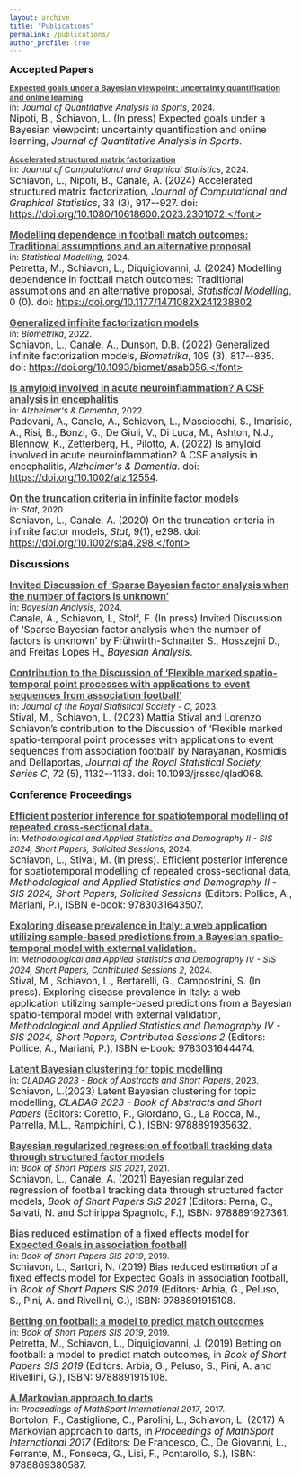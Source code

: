 ```yaml
---
layout: archive
title: "Publications"
permalink: /publications/
author_profile: true
---
```

<style type="text/css">
    a.typeA:hover {text-decoration: underline;}
</style>


<b style="font-size:18px"> Accepted Papers </b>

<a class="typeA" href="https://lorenzo-schiavon.github.io/publications/XG" style="color:rgb(73,78,82)"><b>Expected goals under a Bayesian viewpoint: uncertainty quantification and online learning</b></a> <br> <font style="font-size:15px">in: <i>Journal of Quantitative Analysis in Sports</i>, 2024.<br></font><font style="font-size:17px"> Nipoti, B., Schiavon, L. (In press) Expected goals under a Bayesian viewpoint: uncertainty quantification and online learning, <i>Journal of Quantitative Analysis in Sports</i>.</font>

<a class="typeA" href="https://lorenzo-schiavon.github.io/publications/Xfile" style="color:rgb(73,78,82)"><b>Accelerated structured matrix factorization</b></a> <br> <font style="font-size:15px">in: <i>Journal of Computational and Graphical Statistics</i>, 2024.<br></font><font style="font-size:17px">Schiavon, L., Nipoti, B., Canale, A. (2024) Accelerated structured matrix factorization, <i>Journal of Computational and Graphical Statistics</i>, 33 (3), 917--927. doi: https://doi.org/10.1080/10618600.2023.2301072.</font>

<a class="typeA" href="https://lorenzo-schiavon.github.io/publications/footballDependence" style="color:rgb(73,78,82)"><b>Modelling dependence in football match outcomes: Traditional assumptions and an alternative proposal</b></a> <br> <font style="font-size:15px">in: <i>Statistical Modelling</i>, 2024.<br></font><font style="font-size:17px">Petretta, M., Schiavon, L., Diquigiovanni, J. (2024) Modelling dependence in football match outcomes: Traditional assumptions and an alternative proposal, <i>Statistical Modelling</i>, 0 (0). doi: https://doi.org/10.1177/1471082X241238802</font>

<a class="typeA" href="https://lorenzo-schiavon.github.io/publications/Generalized_infinite_factorization" style="color:rgb(73,78,82)"><b>Generalized infinite factorization models</b></a> <br> <font style="font-size:15px">in: <i>Biometrika</i>, 2022.<br></font><font style="font-size:17px">Schiavon, L., Canale, A., Dunson, D.B. (2022) Generalized infinite factorization models, <i>Biometrika</i>, 109 (3), 817--835. doi: https://doi.org/10.1093/biomet/asab056.</font>
    
<a class="typeA" href="https://lorenzo-schiavon.github.io/publications/Amyloid_inflammation" style="color:rgb(73,78,82)"><b>Is amyloid involved in acute neuroinflammation? A CSF analysis in encephalitis</b></a> <br> <font style="font-size:15px">in: <i>Alzheimer's & Dementia</i>, 2022.<br></font><font style="font-size:17px">Padovani, A., Canale, A., Schiavon, L., Masciocchi, S., Imarisio, A., Risi, B., Bonzi, G., De Giuli, V., Di Luca, M., 
Ashton, N.J., Blennow, K., Zetterberg, H., Pilotto, A. (2022) Is amyloid involved in acute neuroinflammation? A CSF analysis in encephalitis, <i>Alzheimer's & Dementia</i>. doi: https://doi.org/10.1002/alz.12554. </font>

<a class="typeA" href="https://lorenzo-schiavon.github.io/publications/Truncation_criteria" style="color:rgb(73,78,82)"><b>On the truncation criteria in infinite factor models</b></a> <br> <font style="font-size:15px">in: <i>Stat</i>, 2020.<br></font><font style="font-size:17px">Schiavon, L., Canale, A. (2020) On the truncation criteria in infinite factor models, <i>Stat</i>, 9(1), e298. doi: https://doi.org/10.1002/sta4.298.</font>


<b style="font-size:18px"> Discussions </b>

<a class="typeA" href="https://lorenzo-schiavon.github.io/publications/Discussion_UGLT" style="color:rgb(73,78,82)"><b>Invited Discussion of ‘Sparse Bayesian factor analysis when the number of factors is unknown’</b></a> <br> <font style="font-size:15px">in: <i>Bayesian Analysis</i>, 2024.<br></font><font style="font-size:17px">Canale, A., Schiavon, L, Stolf, F. (In press)  Invited Discussion of ‘Sparse Bayesian factor analysis when the number of factors is unknown’ by Frühwirth-Schnatter S., Hosszejni D., and Freitas Lopes H., <i>Bayesian Analysis</i>.</font>

<a class="typeA" href="https://lorenzo-schiavon.github.io/publications/Discussion_marked_point_processes" style="color:rgb(73,78,82)"><b>Contribution to the Discussion of ‘Flexible marked spatio-temporal point processes with applications to event sequences from association football’</b></a> <br> <font style="font-size:15px">in: <i>Journal of the Royal Statistical Society - C</i>, 2023.<br></font><font style="font-size:17px">Stival, M., Schiavon, L. (2023) Mattia Stival and Lorenzo Schiavon’s contribution to the Discussion of ‘Flexible marked spatio-temporal point processes with applications to event sequences from association football’ by Narayanan, Kosmidis and Dellaportas, <i>Journal of the Royal Statistical Society, Series C</i>, 72 (5), 1132--1133. doi: 10.1093/jrsssc/qlad068.</font>


<b style="font-size:18px"> Conference Proceedings </b> 

<a class="typeA" href="https://lorenzo-schiavon.github.io/publications/PASSI_variational" style="color:rgb(73,78,82)"><b>Efficient posterior inference for spatiotemporal modelling of repeated cross-sectional data.</b></a> <br> <font style="font-size:15px">in: <i>Methodological and Applied Statistics and Demography II - SIS 2024, Short Papers, Solicited Sessions</i>, 2024.<br></font><font style="font-size:17px">
Schiavon, L., Stival, M. (In press). Efficient posterior inference for spatiotemporal modelling of repeated cross-sectional data, <i>Methodological and Applied Statistics and Demography II - SIS 2024, Short Papers, Solicited Sessions</i> (Editors:  Pollice, A., Mariani, P.), ISBN e-book: 9783031643507.</font>

<a class="typeA" href="https://lorenzo-schiavon.github.io/publications/PASSI_webapp" style="color:rgb(73,78,82)"><b>Exploring
disease prevalence in Italy: a web application utilizing sample-based predictions from a Bayesian spatio-temporal model with external validation.</b></a> <br> <font style="font-size:15px">in: <i>Methodological and Applied Statistics and Demography IV - SIS 2024, Short Papers, Contributed Sessions 2</i>, 2024.<br></font><font style="font-size:17px">
Stival, M., Schiavon, L., Bertarelli, G., Campostrini, S. (In press). Exploring disease prevalence in Italy: a web application utilizing sample-based predictions from a Bayesian spatio-temporal model with external validation, <i> Methodological and Applied Statistics and Demography IV - SIS 2024, Short Papers, Contributed Sessions 2</i> (Editors:  Pollice, A., Mariani, P.), ISBN e-book: 9783031644474.</font>

<a class="typeA" href="https://lorenzo-schiavon.github.io/publications/Topic_modelling_cladag" style="color:rgb(73,78,82)"><b>Latent Bayesian clustering for topic modelling</b></a> <br> <font style="font-size:15px">in: <i>CLADAG 2023 - Book of Abstracts and Short Papers</i>, 2023.<br></font><font style="font-size:17px">Schiavon, L.(2023) Latent Bayesian clustering for topic modelling, <i>CLADAG 2023 - Book of Abstracts and Short Papers</i> (Editors: Coretto, P., Giordano, G., La Rocca, M., Parrella, M.L., Rampichini, C.), ISBN: 9788891935632.</font>

<a class="typeA" href="https://lorenzo-schiavon.github.io/publications/Regularized_regression_actions" style="color:rgb(73,78,82)"><b>Bayesian regularized regression of football
tracking data through structured factor models</b></a> <br> <font style="font-size:15px">in: <i>Book of Short Papers SIS 2021</i>, 2021.<br></font><font style="font-size:17px">Schiavon, L., Canale, A. (2021) Bayesian regularized regression of football tracking data through structured factor models, <i>Book of Short Papers SIS 2021</i> (Editors: Perna, C., Salvati, N. and Schirippa Spagnolo, F.), ISBN: 9788891927361.</font>

<a class="typeA" href="https://lorenzo-schiavon.github.io/publications/BR_fixed_effects_XG" style="color:rgb(73,78,82)"><b>Bias reduced estimation of a fixed effects model for Expected Goals in association football</b></a> <br> <font style="font-size:15px">in: <i>Book of Short Papers SIS 2019</i>, 2019.<br></font><font style="font-size:17px">Schiavon, L., Sartori, N. (2019) Bias reduced estimation of a fixed effects model for Expected Goals in association football, in <i>Book of Short Papers SIS 2019</i> (Editors: Arbia, G., Peluso, S., Pini, A. and Rivellini, G.), ISBN: 9788891915108.</font>

<a class="typeA" href="https://lorenzo-schiavon.github.io/publications/Betting_football_predict_match_outcomes" style="color:rgb(73,78,82)"><b>Betting on football: a model to predict match outcomes</b></a> <br> <font style="font-size:15px">in: <i>Book of Short Papers SIS 2019</i>, 2019.<br></font><font style="font-size:17px">Petretta, M., Schiavon, L., Diquigiovanni, J. (2019) Betting on football: a model to predict match outcomes, in <i>Book of Short Papers SIS 2019</i> (Editors: Arbia, G., Peluso, S., Pini, A. and Rivellini, G.), ISBN: 9788891915108.</font>

<a class="typeA" href="https://lorenzo-schiavon.github.io/publications/Markovian_approach_darts" style="color:rgb(73,78,82)"><b>A Markovian approach to darts</b></a> <br> <font style="font-size:15px">in: <i>Proceedings of MathSport International 2017</i>, 2017.<br></font><font style="font-size:17px">Bortolon, F., Castiglione, C., Parolini, L., Schiavon, L. (2017) A Markovian approach to darts, in <i>Proceedings of MathSport International 2017</i> (Editors: De Francesco, C., De Giovanni, L., Ferrante, M., Fonseca, G., Lisi, F., Pontarollo, S.), ISBN: 9788869380587.</font>
